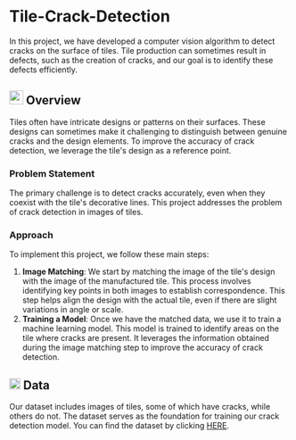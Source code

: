 # Tile-Crack-Detection
In this project, we have developed a computer vision algorithm to detect cracks on the surface of tiles. Tile production can sometimes result in defects, such as the creation of cracks, and our goal is to identify these defects efficiently.

## <img width="25" height="25" src="https://img.icons8.com/dotty/80/41b883/overview-pages-2.png" alt="overview-pages-2"/> Overview
Tiles often have intricate designs or patterns on their surfaces. These designs can sometimes make it challenging to distinguish between genuine cracks and the design elements. To improve the accuracy of crack detection, we leverage the tile's design as a reference point.

### Problem Statement
The primary challenge is to detect cracks accurately, even when they coexist with the tile's decorative lines. This project addresses the problem of crack detection in images of tiles.

### Approach
To implement this project, we follow these main steps:
1. **Image Matching**: We start by matching the image of the tile's design with the image of the manufactured tile. This process involves identifying key points in both images to establish correspondence. This step helps align the design with the actual tile, even if there are slight variations in angle or scale.
2. **Training a Model**: Once we have the matched data, we use it to train a machine learning model. This model is trained to identify areas on the tile where cracks are present. It leverages the information obtained during the image matching step to improve the accuracy of crack detection.

## <img width="20" height="20" src="https://img.icons8.com/ios/50/41b883/database-options.png" alt="database-options"/> Data 
Our dataset includes images of tiles, some of which have cracks, while others do not. The dataset serves as the foundation for training our crack detection model. You can find the dataset by clicking [HERE](https://drive.google.com/file/d/1ixS6ump2gFwwChlg4vrGyVa_9t0csLKd/view?usp=share_link).
